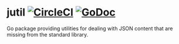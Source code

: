 # jutil [![CircleCI](https://circleci.com/gh/segmentio/jutil.svg?style=shield)](https://circleci.com/gh/segmentio/jutil) [![GoDoc](https://godoc.org/github.com/segmentio/jutil?status.svg)](https://godoc.org/github.com/segmentio/jutil)
Go package providing utilities for dealing with JSON content that are missing from the standard library.
